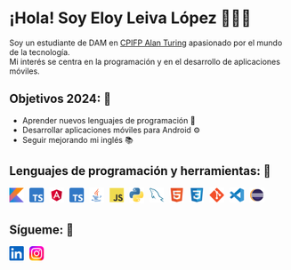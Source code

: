 # ¡Hola! Soy Eloy Leiva López 👋🧑‍💻

Soy un estudiante de DAM en [CPIFP Alan Turing](https://fp.iescampanillas.com) apasionado por el mundo de la tecnología.  
Mi interés se centra en la programación y en el desarrollo de aplicaciones móviles.

## Objetivos 2024: 🎯
* Aprender nuevos lenguajes de programación 🧠
* Desarrollar aplicaciones móviles para Android ⚙
* Seguir mejorando mi inglés 📚

## Lenguajes de programación y herramientas: 🧰

<img align="left" alt="Kotlin" width="26px" src="./img/kotlin.png" style="padding-right:10px;" />
<img align="left" alt="TypeScript" width="26px" src="./img/typescript.png" style="padding-right:10px;" />
<img align="left" alt="Angular" width="26px" src="./img/angular.png" style="padding-right:10px;" />
<img align="left" alt="Ionic" width="26px" src="./img/typescript.png" style="padding-right:10px;" />
<img align="left" alt="Java" width="26px" src="./img/java.png" style="padding-right:10px;" />
<img align="left" alt="JavaScript" width="26px" src="./img/js.svg" style="padding-right:10px;" />
<img align="left" alt="Python" width="26px" src="./img/python.png" style="padding-right:10px;" />
<img align="left" alt="MySQL" width="26px" src="./img/mysql.svg" style="padding-right:10px;" />
<img align="left" alt="HTML5" width="26px" src="./img/html.svg" style="padding-right:10px;" />
<img align="left" alt="CSS3" width="26px" src="./img/css.svg" style="padding-right:10px;" />
<img align="left" alt="Git" width="26px" src="./img/git.svg" style="padding-right:10px;" />
<img align="left" alt="Visual Studio Code" width="26px" src="./img/visual_studio_code.svg" style="padding-right:10px;" />
<img align="left" alt="Eclipse" width="26px" src="./img/eclipse.png" style="padding-right:10px;" /><br><br>

## Sígueme: 🔎

[<img align="left" alt="LinkedIn" width="26px" src="./img/linkedin.png" style="padding-right:10px;" />](https://www.linkedin.com/in/eloy-leiva-lópez-8255b1238/)
[<img align="left" alt="Instagram" width="26px" src="./img/instagram.svg" style="padding-right:10px;" />](https://www.instagram.com/eloyleiva_2005/)
